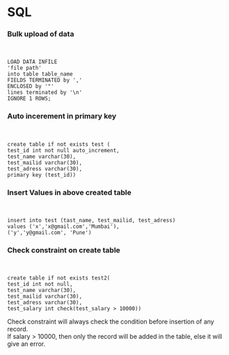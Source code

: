 <h1> SQL </h1>

<h3> Bulk upload of data </h3><br>

```
LOAD DATA INFILE  
'file path'
into table table_name
FIELDS TERMINATED by ','
ENCLOSED by '"'
lines terminated by '\n'
IGNORE 1 ROWS;
```
<h3>Auto incerement in primary key</h3><br>

```
create table if not exists test ( 
test_id int not null auto_increment,
test_name varchar(30), 
test_mailid varchar(30),
test_adress varchar(30),
primary key (test_id))
```
<h3>Insert Values in above created table</h3><br>

```
insert into test (tast_name, test_mailid, test_adress) 
values ('x','x@gmail.com','Mumbai'),
('y','y@gmail.com', 'Pune')
```
<h3>Check constraint on create table</h3><br>

```
create table if not exists test2( 
test_id int not null,
test_name varchar(30), 
test_mailid varchar(30),
test_adress varchar(30),
test_salary int check(test_salary > 10000))
```
Check constraint will always check the condition before insertion of any record.<br>
If salary > 10000, then only the record will be added in the table, else it will give an error.<br>


















